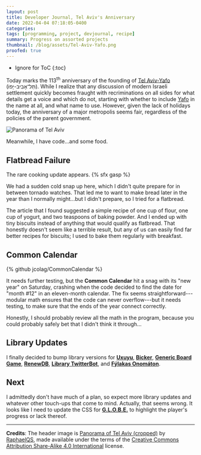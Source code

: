 ```yaml
---
layout: post
title: Developer Journal, Tel Aviv's Anniversary
date: 2022-04-04 07:18:05-0400
categories:
tags: [programming, project, devjournal, recipe]
summary: Progress on assorted projects
thumbnail: /blog/assets/Tel-Aviv-Yafo.png
proofed: true
---
```


* Ignore for ToC
{:toc}

Today marks the 113<sup>th</sup> anniversary of the founding of [Tel Aviv-Yafo](https://en.wikipedia.org/wiki/Tel_Aviv) (תֵּל־אָבִיב-יָפוֹ).  While I realize that any discussion of modern Israeli settlement quickly becomes fraught with recriminations on all sides for what details get a voice and which do not, starting with whether to include [Yafo](https://en.wikipedia.org/wiki/Jaffa) in the name at all, and what name to use.  However, given the lack of holidays today, the anniversary of a major metropolis seems fair, regardless of the policies of the parent government.

![Panorama of Tel Aviv](/blog/assets/Tel-Aviv-Yafo.png "Yep, it's a city")

Meanwhile, I have code...and some food.

## Flatbread Failure

The rare cooking update appears.  {% sfx gasp %}

We had a sudden cold snap up here, which I didn't quite prepare for in between tornado watches.  That led me to want to make bread later in the year than I normally might...but I didn't prepare, so I tried for a flatbread.

The article that I found suggested a simple recipe of one cup of flour, one cup of yogurt, and two teaspoons of baking powder.  And I ended up with tiny biscuits instead of anything that would qualify as flatbread.  That honestly doesn't seem like a terrible result, but any of us can easily find far better recipes for biscuits; I used to bake them regularly with breakfast.

## Common Calendar

{% github jcolag/CommonCalendar %}

It needs further testing, but the **Common Calendar** hit a snag with its "new year" on Saturday, crashing when the code decided to find the date for "month #12" in an eleven-month calendar.  The fix seems straightforward---modular math ensures that the code can never overflow---but it needs testing, to make sure that the ends of the year connect correctly.

Honestly, I should probably review all the math in the program, because you could probably safely bet that I didn't think it through...

## Library Updates

I finally decided to bump library versions for [**Uxuyu**](https://github.com/jcolag/Uxuyu), [**Bicker**](https://github.com/jcolag/Bicker), [**Generic Board Game**](https://github.com/jcolag/generic-board-game), [**RenewDB**](https://github.com/jcolag/RenewDB), [**Library TwitterBot**](https://github.com/jcolag/library-twtterbot), and [**Fýlakas Onomáton**](https://github.com/jcolag/fylakas-onomaton).

## Next

I admittedly don't have much of a plan, so expect more library updates and whatever other touch-ups that come to mind.  Actually, that seems wrong.  It looks like I need to update the CSS for [**G.L.O.B.E.**](https://github.com/jcolag/g-l-o-b-e) to highlight the player's progress or lack thereof.

* * *

**Credits**:  The header image is [Panorama of Tel Aviv (cropped)](https://commons.wikimedia.org/wiki/File:Panorama_of_Tel_Aviv_%28cropped%29.jpg) by [RaphaelQS](https://commons.wikimedia.org/w/index.php?title=User:RaphaelQS), made available under the terms of the [Creative Commons Attribution Share-Alike 4.0 International](https://creativecommons.org/licenses/by-sa/4.0/deed.en) license.
